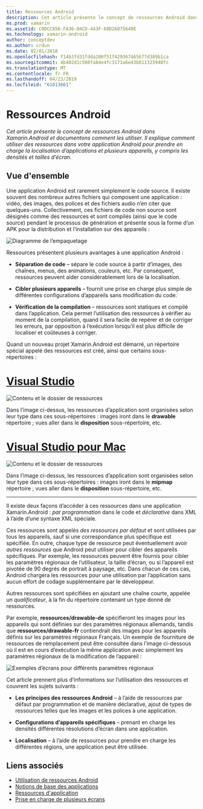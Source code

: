 ```yaml
---
title: Ressources Android
description: Cet article présente le concept de ressources Android dans Xamarin.Android et documentons comment les utiliser. Il explique comment utiliser des ressources dans votre application Android pour prendre en charge la localisation d’applications et plusieurs appareils, y compris les densités et tailles d’écran.
ms.prod: xamarin
ms.assetid: C0DCC856-FA36-04CD-443F-68D26075649E
ms.technology: xamarin-android
author: conceptdev
ms.author: crdun
ms.date: 02/01/2018
ms.openlocfilehash: f14b3fd31fdda200f51f429367465677d389b1ca
ms.sourcegitcommit: 4b402d1c508fa84e4fc3171a6e43b811323948fc
ms.translationtype: MT
ms.contentlocale: fr-FR
ms.lasthandoff: 04/23/2019
ms.locfileid: "61013661"
---
```

# <a name="android-resources"></a>Ressources Android

_Cet article présente le concept de ressources Android dans Xamarin.Android et documentons comment les utiliser. Il explique comment utiliser des ressources dans votre application Android pour prendre en charge la localisation d’applications et plusieurs appareils, y compris les densités et tailles d’écran._


## <a name="overview"></a>Vue d'ensemble

Une application Android est rarement simplement le code source. Il existe souvent des nombreux autres fichiers qui composent une application : vidéo, des images, des polices et des fichiers audio n’en citer que quelques-uns. Collectivement, ces fichiers de code non source sont désignés comme des ressources et sont compilés (ainsi que le code source) pendant le processus de génération et présente sous la forme d’un APK pour la distribution et l’installation sur des appareils :

![Diagramme de l’empaquetage](images/packaging-diagram.png)

Ressources présentent plusieurs avantages à une application Android :

-  **Séparation de code** &ndash; sépare le code source à partir d’images, des chaînes, menus, des animations, couleurs, etc. Par conséquent, ressources peuvent aider considérablement lors de la localisation.

-  **Cibler plusieurs appareils** &ndash; fournit une prise en charge plus simple de différentes configurations d’appareils sans modification du code.

-  **Vérification de la compilation** &ndash; ressources sont statiques et compilé dans l’application. Cela permet l’utilisation des ressources à vérifier au moment de la compilation, quand il sera facile de repérer et de corriger les erreurs, par opposition à l’exécution lorsqu’il est plus difficile de localiser et coûteuses à corriger.

Quand un nouveau projet Xamarin.Android est démarré, un répertoire spécial appelé des ressources est créé, ainsi que certains sous-répertoires :

# <a name="visual-studiotabwindows"></a>[Visual Studio](#tab/windows)

![Contenu et le dossier de ressources](images/resources-folder-vs.png)

Dans l’image ci-dessus, les ressources d’application sont organisées selon leur type dans ces sous-répertoires : images iront dans le **drawable** répertoire ; vues aller dans le **disposition** sous-répertoire, etc.
 
# <a name="visual-studio-for-mactabmacos"></a>[Visual Studio pour Mac](#tab/macos)

![Contenu et le dossier de ressources](images/resources-folder-xs.png)

Dans l’image ci-dessus, les ressources d’application sont organisées selon leur type dans ces sous-répertoires : images iront dans le **mipmap** répertoire ; vues aller dans le **disposition** sous-répertoire, etc.
 
-----

Il existe deux façons d’accéder à ces ressources dans une application Xamarin.Android : *par programmation* dans le code et *déclarative* dans XML à l’aide d’une syntaxe XML spéciale.

Ces ressources sont appelés *des ressources par défaut* et sont utilisées par tous les appareils, sauf si une correspondance plus spécifique est spécifiée. En outre, chaque type de ressource peut éventuellement avoir *autres ressources* que Android peut utiliser pour cibler des appareils spécifiques. Par exemple, les ressources peuvent être fournis pour cibler les paramètres régionaux de l’utilisateur, la taille d’écran, ou si l’appareil est pivotée de 90 degrés de portrait à paysage, etc. Dans chacun de ces cas, Android chargera les ressources pour une utilisation par l’application sans aucun effort de codage supplémentaire par le développeur.

Autres ressources sont spécifiées en ajoutant une chaîne courte, appelée un *qualificateur*, à la fin du répertoire contenant un type donné de ressources.

Par exemple, **ressources/drawable-de** spécifieront les images pour les appareils qui sont définies sur des paramètres régionaux allemands, tandis que **ressources/drawable-fr** contiendrait des images pour les appareils définis sur les paramètres régionaux Français. Un exemple de fourniture de ressources de remplacement peut être consultée dans l’image ci-dessous où il est en cours d’exécution la même application avec simplement les paramètres régionaux de la modification de l’appareil :

![Exemples d’écrans pour différents paramètres régionaux](images/localized-screenshots.png)

Cet article prennent plus d’informations sur l’utilisation des ressources et couvrent les sujets suivants :

-  **Les principes des ressources Android** &ndash; à l’aide de ressources par défaut par programmation et de manière déclarative, ajout de types de ressources telles que les images et les polices à une application.

-  **Configurations d’appareils spécifiques** &ndash; prenant en charge les densités différentes résolutions d’écran dans une application.

-  **Localisation** &ndash; à l’aide de ressources pour prendre en charge les différentes régions, une application peut être utilisée.


## <a name="related-links"></a>Liens associés

- [Utilisation de ressources Android](~/android/app-fundamentals/resources-in-android/android-assets.md)
- [Notions de base des applications](https://developer.android.com/guide/topics/fundamentals.html)
- [Ressources d'application](https://developer.android.com/guide/topics/resources/index.html)
- [Prise en charge de plusieurs écrans](https://developer.android.com/guide/practices/screens_support.html)
